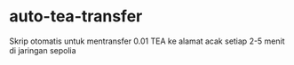 # auto-tea-transfer
Skrip otomatis untuk mentransfer 0.01 TEA ke alamat acak setiap 2-5 menit di jaringan sepolia

